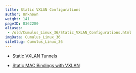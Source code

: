 ```yaml
---
title: Static VXLAN Configurations
author: Unknown
weight: 141
pageID: 8362280
aliases:
 - /old/Cumulus_Linux_36/Static_VXLAN_Configurations.html
imgData: Cumulus_Linux_36
siteSlug: Cumulus_Linux_36
---
```

  - [Static VXLAN
    Tunnels](/old/Cumulus_Linux_36/Static_VXLAN_Tunnels.html)

  - [Static MAC Bindings with
    VXLAN](/old/Cumulus_Linux_36/Static_MAC_Bindings_with_VXLAN.html)
